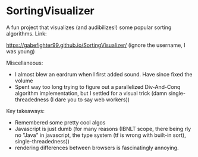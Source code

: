 # SortingVisualizer

A fun project that visualizes (and audibilizes!) some popular sorting algorithms. Link:

https://gabefighter99.github.io/SortingVisualizer/ (ignore the username, I was young)

Miscellaneous: 
* I almost blew an eardrum when I first added sound. Have since fixed the volume
* Spent way too long trying to figure out a parallelized Div-And-Conq algorithm implementation, but I settled for a visual trick (damn single-threadedness (I dare you to say web workers))

Key takeaways:
* Remembered some pretty cool algos
* Javascript is just dumb (for many reasons (IBNLT scope, there being rly no "Java" in javascript, the type system (tf is wrong with built-in sort), single-threadedness))
* rendering differences between browsers is fascinatingly annoying.

